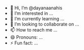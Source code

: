 - 👋 Hi, I’m @dayanaanahis
- 👀 I’m interested in ...
- 🌱 I’m currently learning ...
- 💞️ I’m looking to collaborate on ...
- 📫 How to reach me ...
- 😄 Pronouns: ...
- ⚡ Fun fact: ...

<!---
dayanaanahis/dayanaanahis is a ✨ special ✨ repository because its `README.md` (this file) appears on your GitHub profile.
You can click the Preview link to take a look at your changes.
--->
